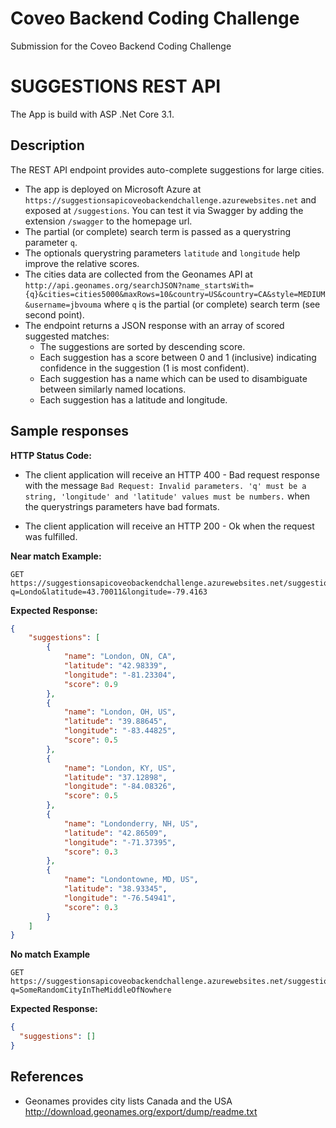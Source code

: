# Coveo Backend Coding Challenge

Submission for the Coveo Backend Coding Challenge

# SUGGESTIONS REST API
 
The App is build with ASP .Net Core 3.1.

## Description

The REST API endpoint provides auto-complete suggestions for large cities.

- The app is deployed on Microsoft Azure at `https://suggestionsapicoveobackendchallenge.azurewebsites.net` and exposed at `/suggestions`. You can test it via Swagger by adding the extension `/swagger` to the homepage url.
- The partial (or complete) search term is passed as a querystring parameter `q`.
- The optionals querystring parameters `latitude` and `longitude` help improve the relative scores.
- The cities data are collected from the Geonames API at `http://api.geonames.org/searchJSON?name_startsWith={q}&cities=cities5000&maxRows=10&country=US&country=CA&style=MEDIUM&username=jbvouma` where `q` is the partial (or complete) search term (see second point).
- The endpoint returns a JSON response with an array of scored suggested matches:
    - The suggestions are sorted by descending score.
    - Each suggestion has a score between 0 and 1 (inclusive) indicating confidence in the suggestion (1 is most confident).
    - Each suggestion has a name which can be used to disambiguate between similarly named locations.
    - Each suggestion has a latitude and longitude.



## Sample responses


**HTTP Status Code:**

- The client application will receive an HTTP 400 - Bad request response with the message `Bad Request: Invalid parameters. 'q' must be a string, 'longitude' and 'latitude' values must be numbers.` when the querystrings parameters have bad formats.

- The client application will receive an HTTP 200 - Ok when the request was fulfilled.


**Near match Example:**

    GET https://suggestionsapicoveobackendchallenge.azurewebsites.net/suggestions?q=Londo&latitude=43.70011&longitude=-79.4163

**Expected Response:**

```json
{
    "suggestions": [
        {
            "name": "London, ON, CA",
            "latitude": "42.98339",
            "longitude": "-81.23304",
            "score": 0.9
        },
        {
            "name": "London, OH, US",
            "latitude": "39.88645",
            "longitude": "-83.44825",
            "score": 0.5
        },
        {
            "name": "London, KY, US",
            "latitude": "37.12898",
            "longitude": "-84.08326",
            "score": 0.5
        },
        {
            "name": "Londonderry, NH, US",
            "latitude": "42.86509",
            "longitude": "-71.37395",
            "score": 0.3
        },
        {
            "name": "Londontowne, MD, US",
            "latitude": "38.93345",
            "longitude": "-76.54941",
            "score": 0.3
        }
    ]
}
```

**No match Example**

    GET https://suggestionsapicoveobackendchallenge.azurewebsites.net/suggestions?q=SomeRandomCityInTheMiddleOfNowhere

**Expected Response:**

```json
{
  "suggestions": []
}
```

## References

- Geonames provides city lists Canada and the USA http://download.geonames.org/export/dump/readme.txt

